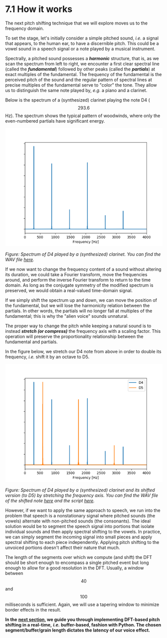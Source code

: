 # 7.1 How it works

The next pitch shifting technique that we will explore moves us to the frequency domain.

To set the stage, let's initially consider a simple pitched sound, _i.e._ a signal that appears, to the human ear, to have a discernible pitch. This could be a vowel sound in a speech signal or a note played by a musical instrument.

Spectrally, a pitched sound possesses a _**harmonic**_ structure, that is, as we scan the spectrum from left to right, we encounter a first clear spectral line \(called the _**fundamental**_\) followed by other peaks \(called the _**partials**_\) at exact multiples of the fundamental. The frequency of the fundamental is the perceived pitch of the sound and the regular pattern of spectral lines at precise multiples of the fundamental serve to "color" the tone. They allow us to distinguish the same note played by, _e.g._ a piano and a clarinet.

Below is the spectrum of a \(synthesized\) clarinet playing the note D4 \($$293.6$$ Hz\). The spectrum shows the typical pattern of woodwinds, where only the even-numbered partials have significant energy.

![](../.gitbook/assets/clarinet_spectrum-1%20%281%29.png)

_Figure: Spectrum of D4 played by a \(synthesized\) clarinet. You can find the WAV file_ [_here_](https://github.com/LCAV/dsp-labs/tree/master/scripts/dft/clarinet_D4.wav)_._

If we now want to change the frequency content of a sound without altering its duration, we could take a Fourier transform, move the frequencies around, and perform the inverse Fourier transform to return to the time domain. As long as the conjugate symmetry of the modified spectrum is preserved, we would obtain a real-valued time-domain signal.

If we simply shift the spectrum up and down, we can move the position of the fundamental, but we will lose the harmonicity relation between the partials. In other words, the partials will no longer fall at multiples of the fundamental; this is why the "alien voice" sounds unnatural.

The proper way to change the pitch while keeping a natural sound is to instead _**stretch \(or compress\)**_ the frequency axis with a scaling factor. This operation will preserve the proportionality relationship between the fundamental and partials.

In the figure below, we stretch our D4 note from above in order to double its frequency, _i.e._ shift it by an octave to D5.

![](../.gitbook/assets/shift_spectrum%20%281%29.png)

_Figure: Spectrum of D4 played by a \(synthesized\) clarinet and its shifted version \(to D5\) by stretching the frequency axis. You can find the WAV file of the shifted note_ [_here_](https://github.com/LCAV/dsp-labs/tree/master/scripts/dft/clarinet_D5.wav) _and the script_ [_here_](https://github.com/LCAV/dsp-labs/tree/master/scripts/dft/dft_shift_example.py)_._

However, if we want to apply the same approach to speech, we run into the problem that speech is a nonstationary signal where pitched sounds \(the vowels\) alternate with non-pitched sounds \(the consonants\). The ideal solution would be to segment the speech signal into portions that isolate individual sounds and then apply spectral shifting to the vowels. In practice, we can simply segment the incoming signal into small pieces and apply spectral shifting to each piece independently. Applying pitch shifting to the unvoiced portions doesn't affect their nature that much.

The length of the segments over which we compute \(and shift\) the DFT should be short enough to encompass a single pitched event but long enough to allow for a good resolution in the DFT. Usually, a window between $$40$$ and $$100$$ milliseconds is sufficient. Again, we will use a tapering window to minimize border effects in the result.

**In the** [**next section**](implementation.md)**, we guide you through implementing DFT-based pitch shifting in a real-time,** _**i.e.**_ **buffer-based, fashion with Python. The chosen segment/buffer/grain length dictates the latency of our voice effect.**

